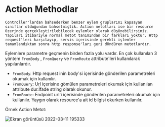 # Action Methodlar

`Controller'lardan bahsederken benzer eylem gruplarını kapsayan sınıflar olduğundan bahsetmiştik. Action metotları ise bir resource üzerinde gerçekleştirilebilecek eylemler olarak düşünebilirsiniz. Yapıları itibariyle normal metot tanımından bir farkları yoktur. Http request'leri karşılayıp, servis içerisinde gerekli işlemler tamamlandıktan sonra http response'ları geri döndüren metotlardır.`


Eylemlere parametre geçmenin birden fazla yolu vardır. En çok kullanılan 3 yöntem `FromBody` , `FromQuery` ve `FromRoute` attribute'leri kullanılarak yapılanlardır.


- `FromBody`: Http request inin body'si içerisinde gönderilen parametreleri okumak için kullanılır.
- `FromQuery`: Url içerisine gömülen parametreleri okumak için kullanılan attribute dur.İfade string olarak okunur.
- `FromRoute`: Endpoint url'i içerisinde gönderilen parametreleri okumak için kullanılır. Yaygın olarak resource'a ait id bilgisi okurken kullanılır.


Örnek Action Metot:

![Ekran görüntüsü 2022-03-11 195333](https://user-images.githubusercontent.com/89224500/157911249-dc2adc3a-d07a-4045-8a3b-623f16da3775.png)
